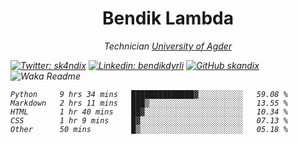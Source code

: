 <h1 align="center"> Bendik Lambda </h1>
<p align="center"><em>Technician <a href="http://www.uia.no">University of Agder</a></p>



[![Twitter: sk4ndix](https://img.shields.io/twitter/follow/sk4ndix?style=social)](https://twitter.com/sk4ndix)
[![Linkedin: bendikdyrli](https://img.shields.io/badge/-bendikdyrli-blue?style=flat-square&logo=Linkedin&logoColor=white&link=https://www.linkedin.com/in/bendikdyrli/)](https://www.linkedin.com/in/bendikdyrli/)
[![GitHub skandix](https://img.shields.io/github/followers/skandix?label=follow&style=social)](https://github.com/skandix)
![Waka Readme](https://github.com/skandix/skandix/workflows/Waka%20Readme/badge.svg)


<!--START_SECTION:waka-->
```text
Python     9 hrs 34 mins   ██████████████▓░░░░░░░░░░   59.08 % 
Markdown   2 hrs 11 mins   ███▒░░░░░░░░░░░░░░░░░░░░░   13.55 % 
HTML       1 hr 40 mins    ██▓░░░░░░░░░░░░░░░░░░░░░░   10.34 % 
CSS        1 hr 9 mins     █▓░░░░░░░░░░░░░░░░░░░░░░░   07.13 % 
Other      50 mins         █▒░░░░░░░░░░░░░░░░░░░░░░░   05.18 % 
```
<!--END_SECTION:waka-->
